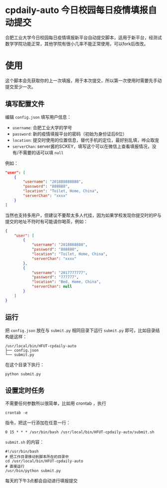 # cpdaily-auto 今日校园每日疫情填报自动提交

合肥工业大学今日校园每日疫情填报新平台自动提交脚本，适用于新平台，经测试数学学院功能正常，其他学院有很小几率不能正常使用，可以fork后改改。

# 使用

这个脚本会先获取你的上一次填报，用于本次提交，所以第一次使用时需要先手动提交至少一次。

## 填写配置文件

编辑 `config.json` 填写用户信息：

* `username`: 合肥工业大学的学号
* `password`: 新的疫情填报平台的密码（初始为身份证后6位）
* `location`: 提交时使用的位置信息，替代手机的定位，最好别乱填，哗众取宠
* `serverChan`: server酱的SCKEY，填写这个可以在微信上查看填报情况，没有/不需要的话可以填 `null`

例如：

```json
"user": [
    {
        "username": "201888888888",
        "password": "888888",
        "location": "Toilet, Home, China",
        "serverChan": "xxxx"
    }
]
```

当然也支持多用户，但建议不要帮太多人代挂，因为如果学校发现你提交时的IP与提交的地址不符时有可能请你喝茶，例如：

```json
{
    "user": [
        {
            "username": "2018888888",
            "password": "888888",
            "location": "Toilet, Home, China",
            "serverChan": "xxxx"
        },
        {
            "username": "2017777777",
            "password": "777777",
            "location": "Bed, Home, China",
            "serverChan": null
        }
    ]
}
```

## 运行

把 `config.json` 放在与 `submit.py` 相同目录下运行 `submit.py` 即可，比如目录结构是这样：

```plaintext
/usr/local/bin/HFUT-cpdaily-auto
├── config.json
└── submit.py
```

在这个目录下执行：

```shell
python submit.py
```

## 设置定时任务

不需要任何参数所以很简单，比如用 crontab ，执行

```shell
crontab -e
```

指令，把这一行添加在任意一行：

```crontab
0 15 * * * /usr/bin/bash /usr/local/bin/HFUT-cpdaily-auto/submit.sh
```

`submit.sh` 的内容：

```shell
#!/usr/bin/bash
# 把工作目录移动到脚本所在的目录中
cd /usr/local/bin/HFUT-cpdaily-auto
# 直接运行
/usr/bin/python submit.py
```

每天的下午3点都会自动进行填报提交
